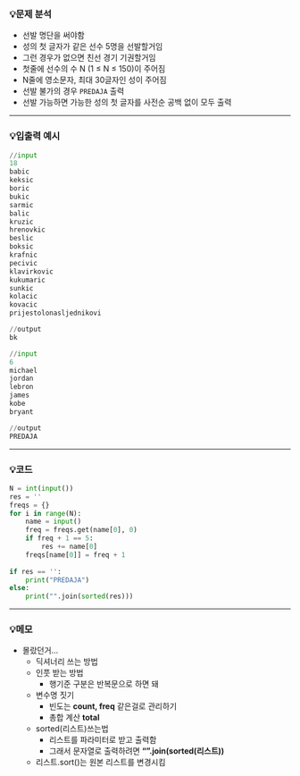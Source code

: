 ### 💡문제 분석

- 선발 명단을 써야함
- 성의 첫 글자가 같은 선수 5명을 선발할거임
- 그런 경우가 없으면 친선 경기 기권할거임
- 첫줄에 선수의 수 N (1 ≤ N ≤ 150)이 주어짐
- N줄에 영소문자, 최대 30글자인 성이 주어짐
- 선발 불가의 경우 `PREDAJA` 출력
- 선발 가능하면 가능한 성의 첫 글자를 사전순 공백 없이 모두 출력

---

### 💡입출력 예시

```python
//input
18
babic
keksic
boric
bukic
sarmic
balic
kruzic
hrenovkic
beslic
boksic
krafnic
pecivic
klavirkovic
kukumaric
sunkic
kolacic
kovacic
prijestolonasljednikovi

//output
bk
```

```python
//input
6
michael
jordan
lebron
james
kobe
bryant

//output
PREDAJA
```

---

### 💡코드

```python
N = int(input())
res = ''
freqs = {}
for i in range(N):
    name = input()
    freq = freqs.get(name[0], 0)
    if freq + 1 == 5:
        res += name[0]
    freqs[name[0]] = freq + 1
    
if res == '':
    print("PREDAJA")
else:
    print("".join(sorted(res)))
```

---

### 💡메모

- 몰랐던거…
    - 딕셔너리 쓰는 방법
    - 인풋 받는 방법
        - 행기준 구분은 반복문으로 하면 돼
    - 변수명 짓기
        - 빈도는 **count, freq** 같은걸로 관리하기
        - 총합 계산 **total**
    - sorted(리스트)쓰는법
        - 리스트를 파라미터로 받고 출력함
        - 그래서 문자열로 출력하려면 **“”.join(sorted(리스트))**
    - 리스트.sort()는 원본 리스트를 변경시킴